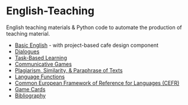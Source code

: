# English-Teaching

English teaching materials &amp; Python code to automate the production of teaching material.

- [Basic English](https://github.com/jonfernq/English-Teaching/blob/main/BasicEnglish/README.md) - with project-based cafe design component
- [Dialogues](https://github.com/jonfernq/English-Teaching/blob/main/Dialogues/README.md)
- [Task-Based Learning](https://github.com/jonfernq/English-Teaching/blob/main/TaskBasedLearning/README.md)
- [Communicative Games](https://github.com/jonfernq/English-Teaching/blob/main/CommunicativeGames/README.md) 
- [Plagiarism, Similarity, & Paraphrase of Texts](https://github.com/jonfernq/English-Teaching/tree/main/PlagiarismSimilarityParaphrase) 
- [Language Functions](https://github.com/jonfernq/English-Teaching/blob/main/LanguageFunctions/README.md) 
- [Common European Framework of Reference for Languages (CEFR)](https://github.com/jonfernq/English-Teaching/tree/main/CEFR) 
- [Game Cards](https://github.com/jonfernq/English-Teaching/blob/main/GameCards/README.md)
- [Bibliography](https://github.com/jonfernq/English-Teaching/blob/main/bibliography.md) 
